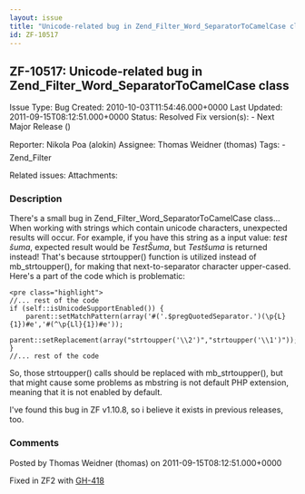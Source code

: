 ```yaml
---
layout: issue
title: "Unicode-related bug in Zend_Filter_Word_SeparatorToCamelCase class"
id: ZF-10517
---
```


ZF-10517: Unicode-related bug in Zend\_Filter\_Word\_SeparatorToCamelCase class
-------------------------------------------------------------------------------

 Issue Type: Bug Created: 2010-10-03T11:54:46.000+0000 Last Updated: 2011-09-15T08:12:51.000+0000 Status: Resolved Fix version(s): - Next Major Release ()
 
 Reporter:  Nikola Po&#154;a (alokin)  Assignee:  Thomas Weidner (thomas)  Tags: - Zend\_Filter
 
 Related issues: 
 Attachments: 
### Description

There's a small bug in Zend\_Filter\_Word\_SeparatorToCamelCase class... When working with strings which contain unicode characters, unexpected results will occur. For example, if you have this string as a input value: _test šuma_, expected result would be _TestŠuma_, but _Testšuma_ is returned instead! That's because strtoupper() function is utilized instead of mb\_strtoupper(), for making that next-to-separator character upper-cased. Here's a part of the code which is problematic:

 
    <pre class="highlight">
    //... rest of the code
    if (self::isUnicodeSupportEnabled()) {
        parent::setMatchPattern(array('#('.$pregQuotedSeparator.')(\p{L}{1})#e','#(^\p{Ll}{1})#e'));
        parent::setReplacement(array("strtoupper('\\2')","strtoupper('\\1')"));
    }
    //... rest of the code


So, those strtoupper() calls should be replaced with mb\_strtoupper(), but that might cause some problems as mbstring is not default PHP extension, meaning that it is not enabled by default.

I've found this bug in ZF v1.10.8, so i believe it exists in previous releases, too.

 

 

### Comments

Posted by Thomas Weidner (thomas) on 2011-09-15T08:12:51.000+0000

Fixed in ZF2 with [GH-418](https://github.com/zendframework/zf2/pull/418)

 

 